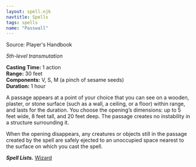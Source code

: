 ```yaml
---
layout: spell.njk
navtitle: Spells
tags: spells
name: "Passwall"
---
```

Source: Player's Handbook

_5th-level transmutation_

**Casting Time:** 1 action  
**Range:** 30 feet  
**Components:** V, S, M (a pinch of sesame seeds)  
**Duration:** 1 hour

A passage appears at a point of your choice that you can see on a wooden, plaster, or stone surface (such as a wall, a ceiling, or a floor) within range, and lasts for the duration. You choose the opening’s dimensions: up to 5 feet wide, 8 feet tall, and 20 feet deep. The passage creates no instability in a structure surrounding it.

When the opening disappears, any creatures or objects still in the passage created by the spell are safely ejected to an unoccupied space nearest to the surface on which you cast the spell.

**_Spell Lists._** [Wizard](http://dnd5e.wikidot.com/spells:wizard)